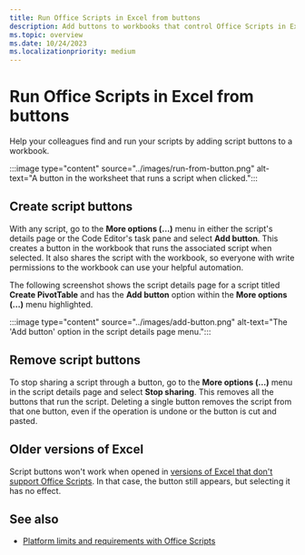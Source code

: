 ```yaml
---
title: Run Office Scripts in Excel from buttons
description: Add buttons to workbooks that control Office Scripts in Excel.
ms.topic: overview
ms.date: 10/24/2023
ms.localizationpriority: medium
---
```


# Run Office Scripts in Excel from buttons

Help your colleagues find and run your scripts by adding script buttons to a workbook.

:::image type="content" source="../images/run-from-button.png" alt-text="A button in the worksheet that runs a script when clicked.":::

## Create script buttons

With any script, go to the **More options (…)** menu in either the script's details page or the Code Editor's task pane and select **Add button**. This creates a button in the workbook that runs the associated script when selected. It also shares the script with the workbook, so everyone with write permissions to the workbook can use your helpful automation.

The following screenshot shows the script details page for a script titled **Create PivotTable** and has the **Add button** option within the **More options (…)** menu highlighted.

:::image type="content" source="../images/add-button.png" alt-text="The 'Add button' option in the script details page menu.":::

## Remove script buttons

To stop sharing a script through a button, go to the **More options (…)** menu in the script details page and select **Stop sharing**. This removes all the buttons that run the script. Deleting a single button removes the script from that one button, even if the operation is undone or the button is cut and pasted.

## Older versions of Excel

Script buttons won't work when opened in [versions of Excel that don't support Office Scripts](../testing/platform-limits.md#platform-support). In that case, the button still appears, but selecting it has no effect.

## See also

- [Platform limits and requirements with Office Scripts](../testing/platform-limits.md)
